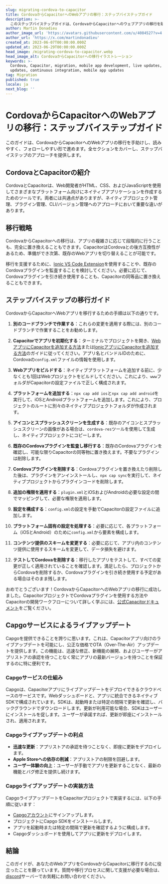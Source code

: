 ```yaml
---
slug: migrating-cordova-to-capacitor
title: CordovaからCapacitorへのWebアプリの移行：ステップバイステップガイド
description: >-
  このステップバイステップガイドは、CordovaからCapacitorへのウェブアプリの移行を助けるもので、すべてのセクションを網羅し、読みやすく従いやすくしています。
author: Martin Donadieu
author_image_url: 'https://avatars.githubusercontent.com/u/4084527?v=4'
author_url: 'https://x.com/martindonadieu'
created_at: 2023-06-07T00:00:00.000Z
updated_at: 2023-06-29T00:00:00.000Z
head_image: /migrating-cordova-to-capacitor.webp
head_image_alt: CordovaからCapacitorへの移行イラストレーション
keywords: >-
  Cordova, Capacitor, migration, mobile app development, live updates, OTA
  updates, continuous integration, mobile app updates
tag: Migration
published: true
locale: ja
next_blog: ''
---
```

# CordovaからCapacitorへのWebアプリの移行：ステップバイステップガイド

このガイドは、CordovaからCapacitorへのWebアプリの移行を手助けし、読みやすく、フォローしやすい形で進めます。全セクションをカバーし、ステップバイステップのアプローチを提供します。

## CordovaとCapacitorの紹介

CordovaとCapacitorは、Web開発者がHTML、CSS、およびJavaScriptを使用してさまざまなプラットフォーム向けにネイティブアプリケーションを作成するためのツールです。両者には共通点がありますが、ネイティブプロジェクト管理、プラグイン管理、CLI/バージョン管理へのアプローチにおいて重要な違いがあります。

## 移行戦略

CordovaからCapacitorへの移行は、アプリの複雑さに応じて段階的に行うことも、完全に置き換えることもできます。CapacitorはCordovaとの後方互換性があるため、準備ができ次第、既存のWebアプリを切り替えることが可能です。

移行を支援するために、[Ionic VS Code Extension](https://marketplace.visualstudio.com/items/?itemName=ionic.ionic)を使用することや、既存のCordovaプラグインを監査することを検討してください。必要に応じて、Cordovaプラグインを引き続き使用することも、Capacitorの同等品に置き換えることもできます。

## ステップバイステップの移行ガイド

CordovaからCapacitorへWebアプリを移行するための手順は以下の通りです。

1. **別のコードブランチで作業する**：これらの変更を適用する際には、別のコードブランチで作業することをお勧めします。

2. **Capacitorでアプリを初期化する**：ターミナルでプロジェクトを開き、[WebアプリにCapacitorを追加する方法](https://capacitorjs.com/docs/getting-started/#adding-capacitor-to-your-app)または[IonicアプリにCapacitorを追加する方法](https://capacitorjs.com/docs/getting-started/with-ionic/#existing-ionic-project)のガイドに従ってください。アプリ名とバンドルIDのために、Cordovaの`config.xml`ファイルの情報を使用します。

3. **Webアプリをビルドする**：ネイティブプラットフォームを追加する前に、少なくとも1回はWebプロジェクトをビルドしてください。これにより、`www`フォルダがCapacitorの設定ファイルで正しく構成されます。

4. **プラットフォームを追加する**：`npx cap add ios`と`npx cap add android`を実行して、iOSとAndroidプラットフォームを追加します。これにより、プロジェクトのルートに別々のネイティブプロジェクトフォルダが作成されます。

5. **アイコンとスプラッシュスクリーンを生成する**：既存のアイコンとスプラッシュスクリーンの画像がある場合は、`cordova-res`ツールを使用して生成し、ネイティブプロジェクトにコピーします。

6. **既存のCordovaプラグインを監査し移行する**：既存のCordovaプラグインを確認し、可能な限りCapacitorの同等物に置き換えます。不要なプラグインは削除します。

7. **Cordovaプラグインを削除する**：Cordovaプラグインを置き換えたり削除した後は、プラグインをアンインストールし、`npx cap sync`を実行して、ネイティブプロジェクトからプラグインコードを削除します。

8. **追加の権限を適用する**：`plugin.xml`とiOSおよびAndroidの必要な設定の間でマッピングして、必要な権限を適用します。

9. **設定を構成する**：`config.xml`の設定を手動でCapacitorの設定ファイルに追加します。

10. **プラットフォーム固有の設定を処理する**：必要に応じて、各プラットフォーム（iOSとAndroid）のために`config.xml`から要素を構成します。

11. **コンテンツ提供のスキームを変更する**：必要に応じて、アプリ内のコンテンツ提供に使用するスキームを変更して、データ損失を避けます。

12. **テストしてCordovaを削除する**：移行したアプリをテストして、すべての変更が正しく適用されていることを確認します。満足したら、プロジェクトからCordovaを削除するか、Cordovaプラグインを引き続き使用する予定がある場合はそのまま残します。

おめでとうございます！CordovaからCapacitorへのWebアプリの移行に成功しました。CapacitorプロジェクトでCordovaプラグインを使用する方法やCapacitorの開発ワークフローについて詳しく学ぶには、[公式Capacitorドキュメント](https://capacitorjs.com/docs/)をご覧ください。

## Capgoサービスによるライブアップデート

Capgoを提供できることを誇りに思います。これは、Capacitorアプリ向けのライブアップデートを可能にし、公正な価格でOTA（Over-The-Air）アップデートを提供します。この機能は、迅速な修正、新機能の展開、およびユーザーがアプリストアの承認を待つことなく常にアプリの最新バージョンを持つことを保証するのに特に便利です。

### Capgoサービスの仕組み

Capgoは、Capacitorアプリにライブアップデートをデプロイできるクラウドベースのサービスです。Webダッシュボードと、アプリに統合できるネイティブSDKで構成されています。SDKは、起動時または特定の間隔で更新を確認し、バックグラウンドでダウンロードします。更新が利用可能な場合、SDKはユーザーにインストールを促します。ユーザーが承諾すれば、更新が即座にインストールされ、適用されます。

### Capgoライブアップデートの利点

- **迅速な更新**：アプリストアの承認を待つことなく、即座に更新をデプロイします。
- **Apple Storeへの依存の削減**：アプリストアの制限を回避します。
- **ユーザー体験の向上**：ユーザーが手動でアプリを更新することなく、最新の機能とバグ修正を提供し続けます。

### Capgoライブアップデートの実装方法

CapgoライブアップデートをCapacitorプロジェクトで実装するには、以下の手順に従います：
- [Capgoアカウント](https://console.capgo.app/)にサインアップします。
- プロジェクトにCapgo SDKをインストールします。
- アプリを起動時または特定の間隔で更新を確認するように構成します。
- Capgoダッシュボードを使用してアプリに更新をデプロイします。

## 結論

このガイドが、あなたのWebアプリをCordovaからCapacitorに移行するのに役立ったことを願っています。質問や移行プロセスに関して支援が必要な場合は、[discord](https://discord.capgo.app)サーバーでお気軽にお問い合わせください。
